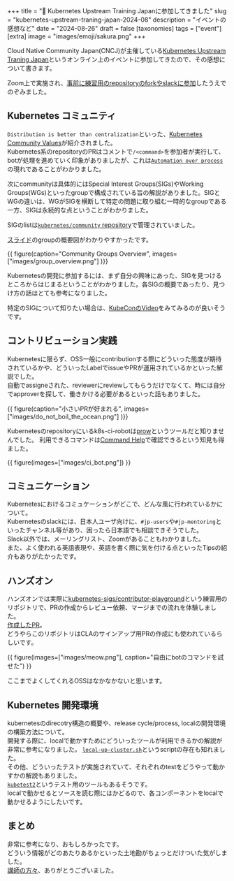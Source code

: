 +++
title = "🌸 Kubernetes Upstream Training Japanに参加してきました"
slug = "kubernetes-upstream-traning-japan-2024-08"
description = "イベントの感想など"
date = "2024-08-26"
draft = false
[taxonomies]
tags = ["event"]
[extra]
image = "images/emoji/sakura.png"
+++

Cloud Native Community Japan(CNCJ)が主催している[Kubernetes Upstream Traning Japan](https://community.cncf.io/events/details/cncf-cloud-native-community-japan-presents-cncj-kubernetes-upstream-training-japan-2024-08/)というオンライン上のイベントに参加してきたので、その感想について書きます。

Zoom上で実施され、[事前に練習用のrepositoryのforkやslackに参加](https://github.com/kubernetes-sigs/contributor-playground/blob/master/japan/assets/attendee-prerequisites.md)したうえでのぞみました。


## Kubernetes コミュニティ

`Distribution is better than centralization`といった、[Kubernetes Community Values](https://github.com/kubernetes/community/blob/master/values.md#kubernetes-community-values)が紹介されました。  
Kubernetes系のrepositoryのPRはコメントで`/<command>`を参加者が実行して、botが処理を進めていく印象がありましたが、これは[`Automation over process`](https://github.com/kubernetes/community/blob/master/values.md#automation-over-process)の現れであることがわかりました。

次にcommunityは具体的にはSpecial Interest Groups(SIGs)やWorking Groups(WGs)といったgroupで構成されている旨の解説がありました。SIGとWGの違いは、WGがSIGを横断して特定の問題に取り組む一時的なgroupである一方、SIGは永続的な点ということがわかりました。

SIGのlistは[`kubernetes/community` repository](https://github.com/kubernetes/community/blob/master/sig-list.md)で管理されていました。

[スライド](https://github.com/kubernetes-sigs/contributor-playground/blob/master/japan/assets/slide.pdf)のgroupの概要図がわかりやすかったです。  

{{ figure(caption="Community Groups Overview", images=["images/group_overview.png"] )}}

Kubernetesの開発に参加するには、まず自分の興味にあった、SIGを見つけるところからはじまるということがわかりました。各SIGの概要であったり、見つけ方の話はとても参考になりました。

特定のSIGについて知りたい場合は、[KubeConのVideo](https://www.youtube.com/c/cloudnativefdn)をみてみるのが良いそうです。

## コントリビューション実践

Kubernetesに限らず、OSS一般にcontributionする際にどういった態度が期待されているかや、どういったLabelでissueやPRが運用されているかといった解説でした。  
自動でassigneされた、reviewerにreviewしてもらうだけでなくて、時には自分でapproverを探して、働きかける必要があるといった話もありました。   

{{ figure(caption="小さいPRが好まれる", images=["images/do_not_boil_the_ocean.png"] )}}

Kubernetesのrepositoryにいるk8s-ci-robotは[prow](https://github.com/kubernetes-sigs/prow)というツールだと知りませんでした。 
利用できるコマンドは[Command Help](https://prow.k8s.io/command-help)で確認できるという知見も得ました。 

{{ figure(images=["images/ci_bot.png"]) }}


## コミュニケーション

Kubernetesにおけるコミュケーションがどこで、どんな風に行われているかについて。  
Kubernetesのslackには、日本人ユーザ向けに、`#jp-users`や`#jp-mentoring`といったチャンネル等があり、困ったら日本語でも相談できそうでした。  
Slack以外では、メーリングリスト、Zoomがあることもわかりました。  
また、よく使われる英語表現や、英語を書く際に気を付ける点といったTipsの紹介もありがたかったです。


## ハンズオン

ハンズオンでは実際に[kubernetes-sigs/contributor-playground](https://github.com/kubernetes-sigs/contributor-playground)という練習用のリポジトリで、PRの作成からレビュー依頼、マージまでの流れを体験しました。  
[作成したPR](https://github.com/kubernetes-sigs/contributor-playground/pull/1380)。  
どうやらこのリポジトリはCLAのサインアップ用PRの作成にも使われているらしいです。  

{{ figure(images=["images/meow.png"], caption="自由にbotのコマンドを試せた") }}  

ここまでよくしてくれるOSSはなかなかないと思います。


## Kubernetes 開発環境

kubernetesのdirecotry構造の概要や、release cycle/process, localの開発環境の構築方法について。    
開発する際に、localで動かすためにどういったツールが利用できるかの解説が非常に参考になりました。  [`local-up-cluster.sh`](https://github.com/kubernetes/kubernetes/blob/master/hack/local-up-cluster.sh)というscriptの存在も知れました。  
その他、どういったテストが実施されていて、それぞれのtestをどうやって動かすかの解説もありました。  
[`kubetest2`](https://github.com/kubernetes-sigs/kubetest2)というテスト用のツールもあるそうです。  
localで動かせるとソースを読む際にはかどるので、各コンポーネントをlocalで動かせるようにしたいです。

## まとめ

非常に参考になり、おもしろかったです。  
どういう情報がどのあたりあるかといった土地勘がちょっとだけついた気がしました。  
[講師の方々](https://github.com/kubernetes-sigs/contributor-playground/tree/master/japan/cncj-202408#%E8%AC%9B%E5%B8%ABfacilitators)、ありがとうございました。
